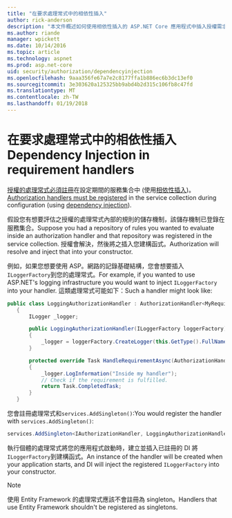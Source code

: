 ```yaml
---
title: "在要求處理常式中的相依性插入"
author: rick-anderson
description: "本文件概述如何使用相依性插入的 ASP.NET Core 應用程式中插入授權需求的處理常式。"
ms.author: riande
manager: wpickett
ms.date: 10/14/2016
ms.topic: article
ms.technology: aspnet
ms.prod: asp.net-core
uid: security/authorization/dependencyinjection
ms.openlocfilehash: 9aaa356fe67a7e2c8177ffa1b886ec6b3dc13ef0
ms.sourcegitcommit: 3e303620a125325bb9abd4b2d315c106fb8c47fd
ms.translationtype: MT
ms.contentlocale: zh-TW
ms.lasthandoff: 01/19/2018
---
```

# <a name="dependency-injection-in-requirement-handlers"></a><span data-ttu-id="1c199-103">在要求處理常式中的相依性插入</span><span class="sxs-lookup"><span data-stu-id="1c199-103">Dependency Injection in requirement handlers</span></span>

<a name="security-authorization-di"></a>

<span data-ttu-id="1c199-104">[授權的處理常式必須註冊](policies.md#handler-registration)在設定期間的服務集合中 (使用[相依性插入](../../fundamentals/dependency-injection.md#fundamentals-dependency-injection))。</span><span class="sxs-lookup"><span data-stu-id="1c199-104">[Authorization handlers must be registered](policies.md#handler-registration) in the service collection during configuration (using [dependency injection](../../fundamentals/dependency-injection.md#fundamentals-dependency-injection)).</span></span>

<span data-ttu-id="1c199-105">假設您有想要評估之授權的處理常式內部的規則的儲存機制，該儲存機制已登錄在服務集合。</span><span class="sxs-lookup"><span data-stu-id="1c199-105">Suppose you had a repository of rules you wanted to evaluate inside an authorization handler and that repository was registered in the service collection.</span></span> <span data-ttu-id="1c199-106">授權會解決，然後將之插入您建構函式。</span><span class="sxs-lookup"><span data-stu-id="1c199-106">Authorization will resolve and inject that into your constructor.</span></span>

<span data-ttu-id="1c199-107">例如，如果您想要使用 ASP。網路的記錄基礎結構，您會想要插入`ILoggerFactory`到您的處理常式。</span><span class="sxs-lookup"><span data-stu-id="1c199-107">For example, if you wanted to use ASP.NET's logging infrastructure you would want to inject `ILoggerFactory` into your handler.</span></span> <span data-ttu-id="1c199-108">這類處理常式可能如下：</span><span class="sxs-lookup"><span data-stu-id="1c199-108">Such a handler might look like:</span></span>

```csharp
public class LoggingAuthorizationHandler : AuthorizationHandler<MyRequirement>
   {
       ILogger _logger;

       public LoggingAuthorizationHandler(ILoggerFactory loggerFactory)
       {
           _logger = loggerFactory.CreateLogger(this.GetType().FullName);
       }

       protected override Task HandleRequirementAsync(AuthorizationHandlerContext context, MyRequirement requirement)
       {
           _logger.LogInformation("Inside my handler");
           // Check if the requirement is fulfilled.
           return Task.CompletedTask;
       }
   }
   ```

<span data-ttu-id="1c199-109">您會註冊處理常式和`services.AddSingleton()`:</span><span class="sxs-lookup"><span data-stu-id="1c199-109">You would register the handler with `services.AddSingleton()`:</span></span>

```csharp
services.AddSingleton<IAuthorizationHandler, LoggingAuthorizationHandler>();
```

<span data-ttu-id="1c199-110">執行個體的處理常式將您的應用程式啟動時，建立並插入已註冊的 DI 將`ILoggerFactory`到建構函式。</span><span class="sxs-lookup"><span data-stu-id="1c199-110">An instance of the handler will be created when your application starts, and DI will inject the registered `ILoggerFactory` into your constructor.</span></span>

> [!NOTE]
> <span data-ttu-id="1c199-111">使用 Entity Framework 的處理常式應該不會註冊為 singleton。</span><span class="sxs-lookup"><span data-stu-id="1c199-111">Handlers that use Entity Framework shouldn't be registered as singletons.</span></span>
